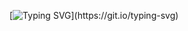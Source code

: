 [![Typing SVG](https://readme-typing-svg.herokuapp.com?font=Fira+Code&pause=1000&color=00F73B&multiline=true&width=450&height=110&lines=Hi%2C+my+name+is+Jo%C3%A3o+Vitor;)](https://git.io/typing-svg)
